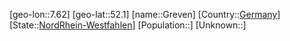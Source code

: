 ﻿---
location: [52.1,7.62]
type: City
tags:
- geo/City


SpocWebEntityId: 30572
isDeleted: false
confidential: public

---
[geo-lon::7.62]
[geo-lat::52.1]
[name::Greven]
[Country::[Germany](geo/Continent/Europe/Germany.md)]
[State::[NordRhein-Westfahlen](NordRhein-Westfahlen)]
[Population::]
[Unknown::]

